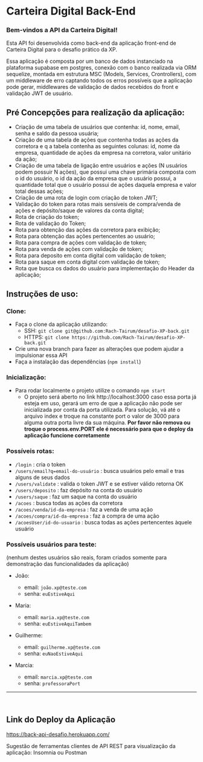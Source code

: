 # Carteira Digital Back-End

### Bem-vindos a API da Carteira Digital! 

Esta API foi desenvolvida como back-end da aplicação front-end de Carteira Digital para o desafio prático da XP.

Essa aplicação é composta por um banco de dados instanciado na plataforma supabase em postgres, conexão com o banco realizada via ORM sequelize, montada em estrutura MSC (Models, Services, Crontrollers), com um middleware de erro captando todos os erros possíveis que a aplicação pode gerar, middlewares de validação de dados recebidos do front e validação JWT de usuário.

## Pré Concepções para realização da aplicação:

- Criação de uma tabela de usuários que contenha: id, nome, email, senha e saldo da pessoa usuária;
- Criação de uma tabela de ações que contenha todas as ações da corretora e q a tabela contenha as seguintes colunas: id, nome da empresa, quantidade de ações da empresa na corretora, valor unitário da ação;
- Criação de uma tabela de ligação entre usuários e ações (N usuários podem possuir N ações), que possui uma chave primária composta com o id do usuário, o id da ação da empresa que o usuário possui, a quantidade total que o usuário possui de ações daquela empresa e valor total dessas ações;
- Criação de uma rota de login com criação de token JWT;
- Validação do token para rotas mais sensíveis de compra/venda de ações e depósito/saque de valores da conta digital;
- Rota de criação do token;
- Rota de validação do Token;
- Rota para obtenção das ações da corretora para exibição;
- Rota para obtenção das ações pertencentes ao usuário;
- Rota para compra de ações com validação de token;
- Rota para venda de ações com validação de token;
- Rota para deposito em conta digital com validação de token;
- Rota para saque em conta digital com validação de token;
- Rota que busca os dados do usuário para implementação do Header da aplicação;

## Instruções de uso:

### Clone:

- Faça o clone da aplicação utilizando:
  - SSH: `git clone git@github.com:Rach-Tairum/desafio-XP-back.git`
  - HTTPS: `git clone https://github.com/Rach-Tairum/desafio-XP-back.git`
- Crie uma nova branch para fazer as alterações que podem ajudar a impulsionar essa API
- Faça a instalação das dependências (`npm install`)

### Inicialização:

- Para rodar localmente o projeto utilize o comando `npm start`
  - O projeto será aberto no link http://localhost:3000 caso essa porta já esteja em uso, gerará um erro de que a aplicação não pode ser inicializada por conta da porta utilizada. Para solução, vá até o arquivo index e troque na constante port o valor de 3000 para alguma outra porta livre da sua máquina. **Por favor não remova ou troque o process.env.PORT ele é necessário para que o deploy da aplicação funcione corretamente**
  
### Possíveis rotas:
 - `/login` : cria o token
 - `/users/email?q=email-do-usuário` : busca usuários pelo email e tras alguns de seus dados
 - `/users/validate` : valida o token JWT e se estiver válido retorna OK
 - `/users/deposito` : faz depósito na conta do usuário
 - `/users/saque` : faz um saque na conta do usuário
 - `/acoes` : busca todas as ações da corretora
 - `/acoes/venda/id-da-empresa` : faz a venda de uma ação
 - `/acoes/compra/id-da-empresa` : faz a compra de uma ação
 - `/acoesUser/id-do-usuario` : busca todas as ações pertencentes àquele usuário
  
### Possíveis usuários para teste:
(nenhum destes usuários são reais, foram criados somente para demonstração das funcionalidades da aplicação)

- João:
  - email: `joão.xp@teste.com`
  - senha: `euEstiveAqui`

- Maria:
  - email: `maria.xp@teste.com`
  - senha: `euEstiveAquiTambem`

- Guilherme:
  - email: `guilherme.xp@teste.com`
  - senha: `euNaoEstiveAqui`
  
- Marcia:
  - email: `marcia.xp@teste.com`
  - senha: `professoraPort`
  
 ---

</br>

## Link do Deploy da Aplicação

https://back-api-desafio.herokuapp.com/

Sugestão de ferramentas clientes de API REST para visualização da aplicação: Insomnia ou Postman
